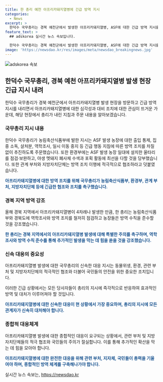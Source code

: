 ```yaml
---
title: 한 총리 예천 아프리카돼지열병에 긴급 방역 지시
categories:
  - News
excerpt: >
  한덕수 국무총리는 경북 예천군에서 발생한 아프리카돼지열병, ASF에 대한 긴급 방역 지시를 내렸다. 농림축산식품부에 출입 통제, 집중 소독, 살처분, 역학조사 등의 조치를 촉구하고, 환경부에는 울타리 점검과 야생 멧돼지 폐사체 수색을 당부했다. 관계 부처와 지방자치단체는 적극적인 협조를 요청했으며, 경북 지역의 양돈 농장은 방역 수칙을 철저히 준수해야 한다고 강조했다.
feature_text: >
  ## adskorea 실시간 뉴스 속보입니다.

  한덕수 국무총리는 경북 예천군에서 발생한 아프리카돼지열병, ASF에 대한 긴급 방역 지시를 내렸다. 농림축산식품부에 출입 통제, 집중 소독, 살처분, 역학조사 등의 조치를 촉구하고, 환경부에는 울타리 점검과 야생 멧돼지 폐사체 수색을 당부했다. 관계 부처와 지방자치단체는 적극적인 협조를 요청했으며, 경북 지역의 양돈 농장은 방역 수칙을 철저히 준수해야 한다고 강조했다.
image: 'https://newsdao.kr/res/images/meta/newsdao_breakingnews.jpg'
---
```


<p><img src="https://newsdao.kr/res/images/meta/newsdao_breakingnews.jpg" alt="adskorea 속보" /></p>

<h2 data-ke-size="size26">한덕수 국무총리, 경북 예천 아프리카돼지열병 발생 현장 긴급 지시 내려</h2>

<p data-ke-size="size16">한덕수 국무총리가 경북 예천군에서 아프리카돼지열병 발생 현장을 방문하고 긴급 방역 지시를 내리면서 아프리카돼지열병에 대한 심각성과 대비 조치에 대한 관심이 뜨거운 가운데, 해당 현장에서 총리가 내린 지침과 주문 내용을 알아보겠습니다.</p>

<h3>국무총리 지시 내용</h3>

<p data-ke-size="size16">한덕수 국무총리가 농림축산식품부에 발한 지시는 ASF 발생 농장에 대한 출입 통제, 집중 소독, 살처분, 역학조사, 일시 이동 중지 등 긴급 행동 지침에 따른 방역 조치를 차질 없이 추진하도록 주문했습니다. 또한 환경부에는 ASF 발생 농장 일대에 설치한 울타리를 점검·보완하고, 야생 멧돼지 폐사체 수색과 포획 활동에 최선을 다할 것을 당부했습니다. 또한 관계 부처와 지방자치단체는 방역 조치 이행에 적극적으로 협조하라고 덧붙였습니다.</p>

<p><b><span style="color: #1a5490;">아프리카돼지열병에 대한 방역 조치를 위해 국무총리가 농림축산식품부, 환경부, 관계 부처, 지방자치단체 등에 긴급한 협조와 조치를 촉구했습니다.</span></b></p>

<h3>경북 지역 방역 강조</h3>

<p data-ke-size="size16">올해 경북 지역에서 아프리카돼지열병이 4차례나 발생한 만큼, 한 총리는 농림축산식품부와 경북도에 역학조사와 방역 조치를 철저히 점검하고 농장들은 방역 수칙을 준수할 것을 강조했습니다.</p>

<p><b><span style="color: #1a5490;">한 총리는 경북 지역에서의 아프리카돼지열병 발생에 대해 특별한 주의를 촉구하며, 역학조사와 방역 수칙 준수를 통해 추가적인 발생을 막는 데 힘을 쏟을 것을 강조했습니다.</span></b></p>

<h3>신속 대응의 중요성</h3>

<p data-ke-size="size16">아프리카돼지열병 발생에 대한 국무총리의 신속한 대응 지시는 동물위생, 환경, 관련 부처 및 지방자치단체의 적극적인 협조와 더불어 국민들의 안전을 위한 중요한 조치입니다.</p>

<p data-ke-size="size16">이러한 긴급 상황에서는 모든 당사자들이 총리의 지시에 즉각적으로 반응하여 효과적인 방역 및 대처가 이루어져야 할 것입니다.</p>

<p><b><span style="color: #1a5490;">아프리카돼지열병에 대한 신속한 대응이 현 상황에서 가장 중요하며, 총리의 지시에 모든 관계자가 신속히 대처해야 합니다.</span></b></p>

<h3>종합적 대응체계</h3>

<p data-ke-size="size16">아프리카돼지열병 발생에 대한 종합적인 대응이 요구되는 상황에서, 관련 부처 및 지방자치단체들의 적극 협조와 국민들의 주의가 절실합니다.  이를 통해 추가적인 확산을 막는 데 힘을 모아야 합니다.</p>

<p><b><span style="color: #1a5490;">아프리카돼지열병에 대한 완전한 대응을 위해 관련 부처, 지자체, 국민들이 총력을 기울여야 하며, 종합적인 방역 체계를 구축해나가야 합니다.</span></b></p>
실시간 뉴스 속보는, <a href="https://newsdao.kr" rel="dofollow">https://newsdao.kr</a>


